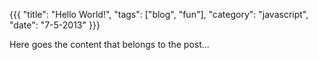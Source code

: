 {{{
  "title": "Hello World!",
  "tags": ["blog", "fun"],
  "category": "javascript",
  "date": "7-5-2013"
}}}

Here goes the content that belongs to the post...
